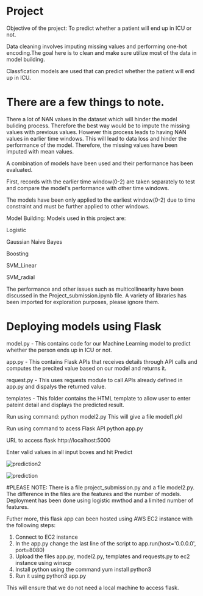 # Project

Objective of the project: To predict whether a patient will end up in ICU or not.

Data cleaning involves imputing missing values and performing one-hot encoding.The goal here is to clean and make sure utilize most of the data in model building.

Classfication models are used that can predict whether the patient will end up in ICU.

# There are a few things to note.
There a lot of NAN values in the dataset which will hinder the model buliding process. Therefore the best way would be to impute the missing values with previous values. However this process leads to having NAN values in earlier time windows. This will lead to data loss and hinder the performance of the model. Therefore, the missing values have been imputed with mean values. 

A combination of models have been used and their performance has been evaluated.

First, records with the earlier time window(0-2) are taken separately to test and compare the model's performance with other time windows. 

The models have been only applied to the earliest window(0-2) due to time constraint and must be further applied to other windows.


Model Building:
Models used in this project are:

Logistic

Gaussian Naive Bayes

Boosting

SVM_Linear

SVM_radial 

The performance and other issues such as multicollinearity have been discussed in the Project_submission.ipynb file. A variety of libraries has been imported for exploration purposes, please ignore them.


# Deploying models using Flask
model.py - This contains code for our Machine Learning model to predict whether the person ends up in ICU or not.

app.py - This contains Flask APIs that receives details through API calls and computes the precited value based on our model and returns it.

request.py - This uses requests module to call APIs already defined in app.py and dispalys the returned value.

templates - This folder contains the HTML template to allow user to enter pateint detail and displays the predicted result.

Run using command:
python model2.py
This will give a file model1.pkl

Run using command to acess Flask API
python app.py

URL to access flask http://localhost:5000

Enter valid values in all input boxes and hit Predict

![prediction2](https://user-images.githubusercontent.com/51070088/111093536-940fd000-850f-11eb-9311-f613dda8e726.JPG)

![prediction](https://user-images.githubusercontent.com/51070088/111088767-2f4c7980-84ff-11eb-95b1-e54d481b54c5.JPG)


#PLEASE NOTE: There is a file project_submission.py and a file model2.py. The difference in the files are the features and the number of models. Deployment has been done using logistic mwthod and a limited number of features.


Futher more, this flask app can been hosted using AWS EC2 instance with the following steps:
1. Connect to EC2 instance 
2. In the app.py change the last line of the script to app.run(host='0.0.0.0', port=8080)
3. Upload the files app.py, model2.py, templates and requests.py to ec2 instance using winscp
4. Install python using the command yum install python3
5. Run it using python3 app.py

This will ensure that we do not need a local machine to access flask.



